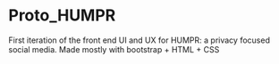 # Proto_HUMPR
First iteration of the front end UI and UX for HUMPR: a privacy focused social media.
Made mostly with bootstrap + HTML + CSS
